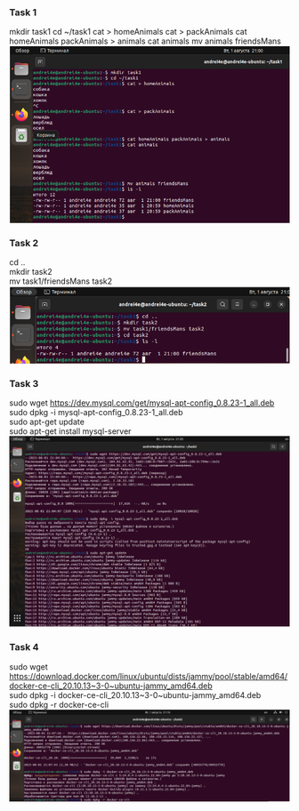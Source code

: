 ### Task 1
mkdir task1
cd ~/task1
cat > homeAnimals
cat > packAnimals
cat homeAnimals packAnimals > animals
cat animals
mv animals friendsMans  
![](https://github.com/Andrei4e/finalWork2/blob/main/screens/1.png?raw=true)

### Task 2
cd ..    
mkdir task2      
mv task1/friendsMans task2
![](https://github.com/Andrei4e/finalWork2/blob/main/screens/2.png?raw=true)

### Task 3
sudo wget https://dev.mysql.com/get/mysql-apt-config_0.8.23-1_all.deb    
sudo dpkg -i mysql-apt-config_0.8.23-1_all.deb    
sudo apt-get update    
sudo apt-get install mysql-server    
![](https://github.com/Andrei4e/finalWork2/blob/main/screens/3.png?raw=true)

### Task 4
sudo wget https://download.docker.com/linux/ubuntu/dists/jammy/pool/stable/amd64/docker-ce-cli_20.10.13~3-0~ubuntu-jammy_amd64.deb    
sudo dpkg -i docker-ce-cli_20.10.13~3-0~ubuntu-jammy_amd64.deb    
sudo dpkg -r docker-ce-cli
![](https://github.com/Andrei4e/finalWork2/blob/main/screens/4.png?raw=true)